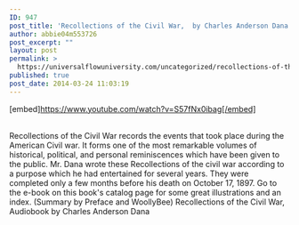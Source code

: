 ```yaml
---
ID: 947
post_title: 'Recollections of the Civil War,  by Charles Anderson Dana'
author: abbie04m553726
post_excerpt: ""
layout: post
permalink: >
  https://universalflowuniversity.com/uncategorized/recollections-of-the-civil-war-by-charles-anderson-dana/
published: true
post_date: 2014-03-24 11:03:19
---
```

[embed]https://www.youtube.com/watch?v=S57fNx0ibag[/embed]</br></br>
<p>Recollections of the Civil War records the events that took place during the American Civil war. It forms one of the most remarkable volumes of historical, political, and personal reminiscences which have been given to the public. Mr. Dana wrote these Recollections of the civil war according to a purpose which he had entertained for several years. They were completed only a few months before his death on October 17, 1897. Go to the e-book on this book's catalog page for some great illustrations and an index. (Summary by Preface and WoollyBee)
Recollections of the Civil War, Audiobook by Charles Anderson Dana</p>